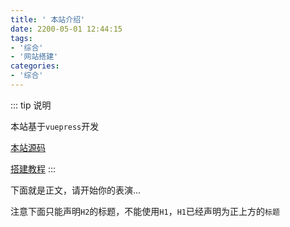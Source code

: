 ```yaml
---
title: ' 本站介绍'
date: 2200-05-01 12:44:15
tags:
- '综合'
- '网站搭建'
categories:
- '综合'
---
```


::: tip 说明

本站基于`vuepress`开发

[本站源码](<https://github.com/zz-html/blog-src>)

[搭建教程](<https://www.bilibili.com/video/BV17t41177cr>)
:::

<!-- more -->



下面就是正文，请开始你的表演...

注意下面只能声明`H2`的标题，不能使用`H1`，`H1`已经声明为正上方的`标题`